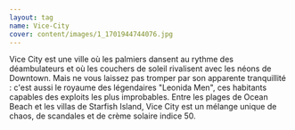 ```yaml
---
layout: tag
name: Vice-City
cover: content/images/1_1701944744076.jpg
---
```

Vice City est une ville où les palmiers dansent au rythme des déambulateurs et où les couchers de soleil rivalisent avec les néons de Downtown. Mais ne vous laissez pas tromper par son apparente tranquillité : c'est aussi le royaume des légendaires "Leonida Men", ces habitants capables des exploits les plus improbables. Entre les plages de Ocean Beach et les villas de Starfish Island, Vice City est un mélange unique de chaos, de scandales et de crème solaire indice 50.